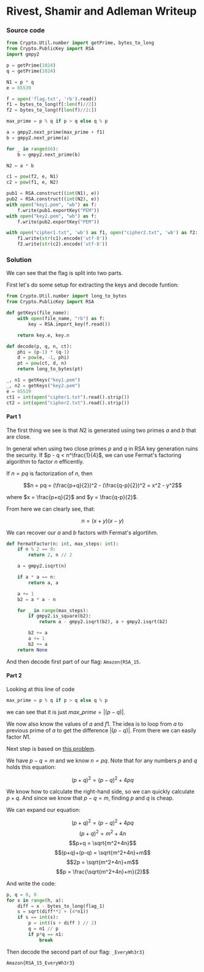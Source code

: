 # Rivest, Shamir and Adleman Writeup

### Source code 

```py
from Crypto.Util.number import getPrime, bytes_to_long
from Crypto.PublicKey import RSA
import gmpy2

p = getPrime(1024)
q = getPrime(1024)

N1 = p * q
e = 65539

f = open('flag.txt', 'rb').read()
f1 = bytes_to_long(f[:len(f)//2])
f2 = bytes_to_long(f[len(f)//2:])

max_prime = p % q if p > q else q % p

a = gmpy2.next_prime(max_prime + f1)
b = gmpy2.next_prime(a)

for _ in range(66):
    b = gmpy2.next_prime(b)

N2 = a * b

c1 = pow(f2, e, N1)
c2 = pow(f1, e, N2)

pub1 = RSA.construct((int(N1), e))
pub2 = RSA.construct((int(N2), e))
with open("key1.pem", "wb") as f:
    f.write(pub1.exportKey("PEM"))
with open("key2.pem", "wb") as f:
    f.write(pub2.exportKey("PEM"))

with open("cipher1.txt", 'wb') as f1, open("cipher2.txt", 'wb') as f2:
    f1.write(str(c1).encode('utf-8'))
    f2.write(str(c2).encode('utf-8'))
```

### Solution
We can see that the flag is split into two parts.

First let's do some setup for extracting the keys and decode funtion:
```py
from Crypto.Util.number import long_to_bytes
from Crypto.PublicKey import RSA

def getKeys(file_name):
    with open(file_name, "rb") as f:
        key = RSA.import_key(f.read())

    return key.e, key.n

def decode(p, q, n, ct):
    phi = (p-1) * (q-1)
    d = pow(e, -1, phi)
    pt = pow(ct, d, n)
    return long_to_bytes(pt)

_, n1 = getKeys("key1.pem")
_, n2 = getKeys("key2.pem")
e = 65539
ct1 = int(open("cipher1.txt").read().strip())
ct2 = int(open("cipher2.txt").read().strip())
```

#### Part 1
The first thing we see is that $N2$ is generated using two primes $a$ and $b$ that are close. 

In general when using two close primes $p$ and $q$ in RSA key generation ruins the security. If $p - q < n^\frac{1}{4}$, we can use Fermat's factoring algorithm to factor $n$ efficently.

If $n = pq$ is factorization of $n$, then

$$n = pq = (\frac{p+q}{2})^2 - (\frac{q-p}{2})^2 = x^2 - y^2$$

where $x = \frac{p+q}{2}$ and $y = \frac{q-p}{2}$.

From here we can clearly see, that:

$$n = (x+y)(x-y)$$

We can recover our $a$ and $b$ factors with Fermat's algortihm.
```py
def FermatFactor(n: int, max_steps: int):
    if n % 2 == 0:
        return 2, n // 2

    a = gmpy2.isqrt(n)

    if a * a == n:
        return a, a

    a += 1
    b2 = a * a - n

    for _ in range(max_steps):
        if gmpy2.is_square(b2):
            return a - gmpy2.isqrt(b2), a + gmpy2.isqrt(b2)

        b2 += a
        a += 1
        b2 += a
    return None
```
And then decode first part of our flag: `Amazon{RSA_15`.

#### Part 2

Looking at this line of code
```py
max_prime = p % q if p > q else q % p
```
we can see that it is just $max\_prime = |(p-q)|$.

We now also know the values of $a$ and $f1$. The idea is to loop from $a$ to previous prime of $a$ to get the difference $|(p-q)|$. From there we can easily factor $N1$.

Next step is based on [this problem](https://math.stackexchange.com/questions/335177/twin-prime-pair-helping-to-factor-large-numbers-quicker).

We have $p-q = m$ and we know $n=pq$. Note that for any numbers $p$ and $q$ holds this equation:

$$(p+q)^2 = (p-q)^2 + 4pq$$

We know how to calculate the right-hand side, so we can quickly calculate $p+q$. And since we know that $p-q=m$, finding $p$ and $q$ is cheap.

We can expand our equation:

$$(p+q)^2 = (p-q)^2 + 4pq$$
$$(p+q)^2 = m^2 + 4n$$
$$p+q = \sqrt{m^2+4n}$$
$$(p+q)+(p-q) = \sqrt{m^2+4n}+m$$
$$2p = \sqrt{m^2+4n}+m$$
$$p = \frac{\sqrt{m^2+4n}+m}{2}$$

And write the code:
```py
p, q = 0, 0
for x in range(h, a):
    diff = x - bytes_to_long(flag_1)
    s = sqrt(diff**2 + (4*n1))
    if s == int(s):
        p = int((s + diff ) // 2)
        q = n1 // p
        if p*q == n1:
            break
```

Then decode the second part of our flag: `_EveryWh3r3}`

`Amazon{RSA_15_EveryWh3r3}`